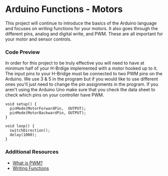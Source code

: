 # **Arduino Functions - Motors**
This project will continue to introduce the basics of the Arduino language and focuses on writing functions for your motors. It also goes through the different pins, analog and digital write, and PWM. These are all important for your motor and sensor controls.

### Code Preview
In order for this project to be truly effective you will need to have at minimum half of your H-Brdige implemented with a motor hooked up to it. The input pins to your H-Bridge must be connected to two PWM pins on the Arduino. We use 3 & 5 in the program but if you would like to use different ones you'll just need to change the pin assignments in the program. If you aren't using the Arduino Uno make sure that you check the data sheet to check which pins on your controller have PWM.

```
void setup() {
  pinMode(MotorForwardPin,  OUTPUT);
  pinMode(MotorBackwardPin, OUTPUT);
}

void loop() {
  switchDirection();
  delay(1000);
}
```

### Additional Resources
- [What is PWM?](https://www.arduino.cc/en/Tutorial/PWM)
- [Writing Functions](https://www.arduino.cc/en/Reference/FunctionDeclaration)